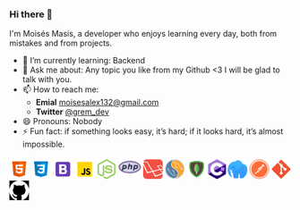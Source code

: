 ### Hi there 👋

 
 I'm Moisés Masis, a developer who enjoys learning every day, both from mistakes and from projects.

- 🌱 I’m currently learning: Backend
- 💬 Ask me about: Any topic you like from my Github <3 I will be glad to talk with you.
- 📫 How to reach me:
  - **Emial** moisesalex132@gmail.com
  - **Twitter** [@grem_dev](https://twitter.com/Moiss10788160)
- 😄 Pronouns: Nobody
- ⚡ Fun fact: if something looks easy, it’s hard; if it looks hard, it’s almost impossible.


 
<code><img height="35" src="https://github.com/Moises6669/Moises6669/blob/main/assets/html-5.svg"></code>
<code><img height="35" src="https://github.com/Moises6669/Moises6669/blob/main/assets/css3.svg"></code>
<code><img height="35" src="https://github.com/Moises6669/Moises6669/blob/main/assets/bootstrap.svg"></code>
<code><img height="35" src="https://github.com/Moises6669/Moises6669/blob/main/assets/javascript.svg"></code>
<code><img height="35" src="https://github.com/Moises6669/Moises6669/blob/main/assets/nodejs-icon-logo-svgrepo-com.svg"></code>
<code><img height="40" src="https://github.com/Moises6669/Moises6669/blob/main/assets/php.svg"></code>
<code><img height="35" src="https://github.com/Moises6669/Moises6669/blob/main/assets/laravel-logo.svg"></code>
<code><img height="35" src="https://github.com/Moises6669/Moises6669/blob/main/assets/mysqk-logo.svg"></code>
<code><img height="35" src="https://github.com/Moises6669/Moises6669/blob/main/assets/mongodb.png"></code>
<code><img height="35" src="https://github.com/Moises6669/Moises6669/blob/main/assets/c-sharp-c-seeklogo.com.svg"></code>
<code><img height="35" src="https://github.com/Moises6669/Moises6669/blob/main/assets/laragon-icon-6ba1779098fd909dbfd41617e35b0e4188981367.png"></code>
<code><img height="35" src="https://github.com/Moises6669/Moises6669/blob/main/assets/postman.png"></code>
<code><img height="35" src="https://github.com/Moises6669/Moises6669/blob/main/assets/Git_icon.svg.png"></code>
<code><img height="35" src="https://github.com/Moises6669/Moises6669/blob/main/assets/images.png"></code>
